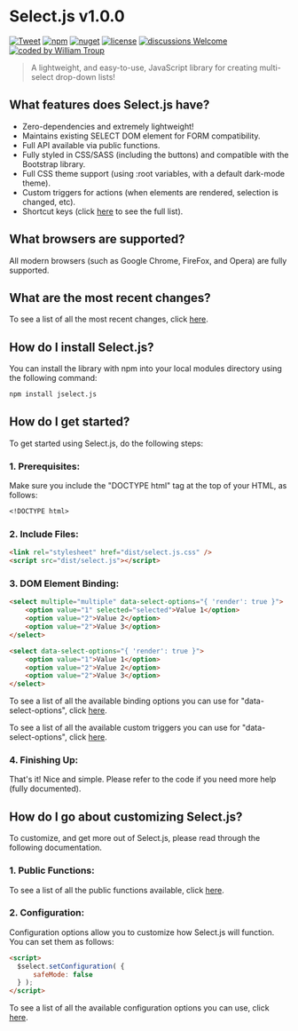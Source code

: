 # Select.js v1.0.0

[![Tweet](https://img.shields.io/twitter/url/http/shields.io.svg?style=social)](https://twitter.com/intent/tweet?text=Select.js%2C%20a%20free%20JavaScript%select%builder&url=https://github.com/williamtroup/Select.js&hashtags=javascript,html,select)
[![npm](https://img.shields.io/badge/npmjs-v1.0.0-blue)](https://www.npmjs.com/package/jselect.js)
[![nuget](https://img.shields.io/badge/nuget-v1.0.0-purple)](https://www.nuget.org/packages/jSelect.js/)
[![license](https://img.shields.io/badge/license-MIT-green)](https://github.com/williamtroup/Select.js/blob/main/LICENSE.txt)
[![discussions Welcome](https://img.shields.io/badge/discussions-Welcome-red)](https://github.com/williamtroup/Select.js/discussions)
[![coded by William Troup](https://img.shields.io/badge/coded_by-William_Troup-yellow)](https://github.com/williamtroup)

> A lightweight, and easy-to-use, JavaScript library for creating multi-select drop-down lists!


## What features does Select.js have?

- Zero-dependencies and extremely lightweight!
- Maintains existing SELECT DOM element for FORM compatibility.
- Full API available via public functions.
- Fully styled in CSS/SASS (including the buttons) and compatible with the Bootstrap library.
- Full CSS theme support (using :root variables, with a default dark-mode theme).
- Custom triggers for actions (when elements are rendered, selection is changed, etc).
- Shortcut keys (click [here](https://github.com/williamtroup/docs/SHORTCUT_KEYS.md) to see the full list).


## What browsers are supported?

All modern browsers (such as Google Chrome, FireFox, and Opera) are fully supported.


## What are the most recent changes?

To see a list of all the most recent changes, click [here](https://github.com/williamtroup/Select.js/blob/main/docs/CHANGE_LOG.md).


## How do I install Select.js?

You can install the library with npm into your local modules directory using the following command:

```markdown
npm install jselect.js
```


## How do I get started?

To get started using Select.js, do the following steps:

### 1. Prerequisites:

Make sure you include the "DOCTYPE html" tag at the top of your HTML, as follows:

```markdown
<!DOCTYPE html>
```

### 2. Include Files:

```markdown
<link rel="stylesheet" href="dist/select.js.css" />
<script src="dist/select.js"></script>
```

### 3. DOM Element Binding:

```markdown
<select multiple="multiple" data-select-options="{ 'render': true }">
    <option value="1" selected="selected">Value 1</option>
    <option value="2">Value 2</option>
    <option value="2">Value 3</option>
</select>

<select data-select-options="{ 'render': true }">
    <option value="1">Value 1</option>
    <option value="2">Value 2</option>
    <option value="2">Value 3</option>
</select>
```

To see a list of all the available binding options you can use for "data-select-options", click [here](https://github.com/williamtroup/Select.js/blob/main/docs/binding/OPTIONS.md).

To see a list of all the available custom triggers you can use for "data-select-options", click [here](https://github.com/williamtroup/Select.js/blob/main/docs/binding/CUSTOM_TRIGGERS.md).


### 4. Finishing Up:

That's it! Nice and simple. Please refer to the code if you need more help (fully documented).


## How do I go about customizing Select.js?

To customize, and get more out of Select.js, please read through the following documentation.


### 1. Public Functions:

To see a list of all the public functions available, click [here](https://github.com/williamtroup/Select.js/blob/main/docs/PUBLIC_FUNCTIONS.md).


### 2. Configuration:

Configuration options allow you to customize how Select.js will function.  You can set them as follows:

```markdown
<script> 
  $select.setConfiguration( {
      safeMode: false
  } );
</script>
```

To see a list of all the available configuration options you can use, click [here](https://github.com/williamtroup/Select.js/blob/main/docs/configuration/OPTIONS.md).